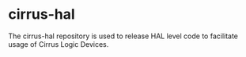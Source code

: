 # cirrus-hal

The cirrus-hal repository is used to release
HAL level code to facilitate usage of Cirrus Logic
Devices.
